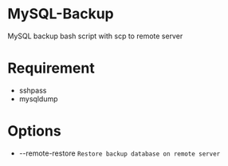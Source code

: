 # MySQL-Backup
MySQL backup bash script with scp to remote server

# Requirement
- sshpass
- mysqldump

# Options
- --remote-restore `Restore backup database on remote server`
